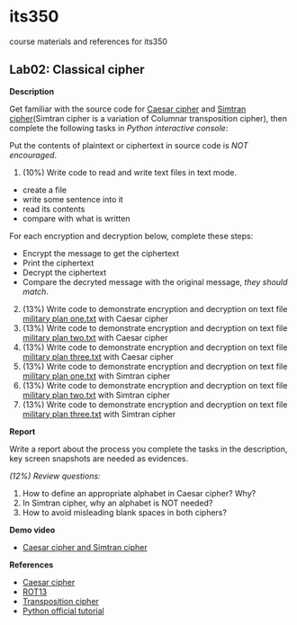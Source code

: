 # its350
course materials and references for its350

## Lab02: Classical cipher

__Description__

Get familiar with the source code for [Caesar cipher](https://en.wikipedia.org/wiki/Caesar\_cipher) and [Simtran cipher](https://en.wikipedia.org/wiki/Transposition\_cipher)(Simtran cipher is a variation of Columnar transposition cipher), then complete the following tasks in _Python interactive console_: 

Put the contents of plaintext or ciphertext in source code is _NOT encouraged_.

1. (10%) Write code to read and write text files in text mode.
  * create a file
  * write some sentence into it
  * read its contents
  * compare with what is written

For each encryption and decryption below, complete these steps:
* Encrypt the message to get the ciphertext
* Print the ciphertext
* Decrypt the ciphertext
* Compare the decryted message with the original message, *they should match*.

2. (13%) Write code to demonstrate encryption and decryption on text file [military plan one.txt](./data/military%20plan%20one.txt) with Caesar cipher
3. (13%) Write code to demonstrate encryption and decryption on text file [military plan two.txt](./data/military%20plan%20two.txt) with Caesar cipher
4. (13%) Write code to demonstrate encryption and decryption on text file [military plan three.txt](./data/military%20plan%20three.txt) with Caesar cipher
5. (13%) Write code to demonstrate encryption and decryption on text file [military plan one.txt](./data/military%20plan%20one.txt) with Simtran cipher
6. (13%) Write code to demonstrate encryption and decryption on text file [military plan two.txt](./data/military%20plan%20two.txt) with Simtran cipher
7. (13%) Write code to demonstrate encryption and decryption on text file [military plan three.txt](./data/military%20plan%20three.txt) with Simtran cipher
	
__Report__

Write a report about the process you complete the tasks in the description, key screen snapshots are needed as evidences.

_(12%) Review questions:_

1. How to define an appropriate alphabet in Caesar cipher? Why?
2. In Simtran cipher, why an alphabet is NOT needed?
3. How to avoid misleading blank spaces in both ciphers?

__Demo video__
* [Caesar cipher and Simtran cipher](https://youtu.be/YpAyfmxd8iM)

__References__
* [Caesar cipher](https://en.wikipedia.org/wiki/Caesar\_cipher)
* [ROT13](https://en.wikipedia.org/wiki/ROT13)
* [Transposition cipher](https://en.wikipedia.org/wiki/Transposition\_cipher)
* [Python official tutorial](https://docs.python.org/3/tutorial/)